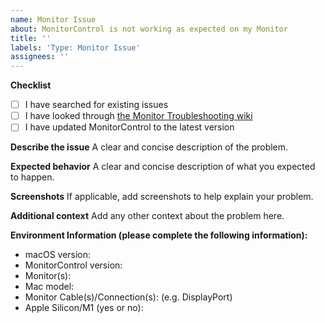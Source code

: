 ```yaml
---
name: Monitor Issue
about: MonitorControl is not working as expected on my Monitor
title: ''
labels: 'Type: Monitor Issue'
assignees: ''
---
```


**Checklist**

<!-- NOTE: M1/Apple Silicon is currently not supported, see: https://github.com/MonitorControl/MonitorControl/issues/323 -->
<!-- Before you submit your issue, please make sure to check the following boxes by putting an x in the [ ] (don't: [x ], [ x], do: [x]) -->

- [ ] I have searched for existing issues
- [ ] I have looked through [the Monitor Troubleshooting wiki](https://github.com/MonitorControl/MonitorControl/wiki/Monitor-Troubleshooting)
- [ ] I have updated MonitorControl to the latest version

**Describe the issue**
A clear and concise description of the problem.

**Expected behavior**
A clear and concise description of what you expected to happen.

**Screenshots**
If applicable, add screenshots to help explain your problem.

**Additional context**
Add any other context about the problem here.

**Environment Information (please complete the following information):**

- macOS version:
- MonitorControl version:
- Monitor(s):
- Mac model:
- Monitor Cable(s)/Connection(s): (e.g. DisplayPort)
- Apple Silicon/M1 (yes or no):
